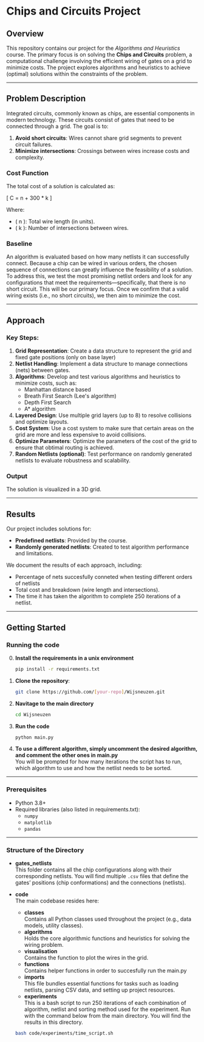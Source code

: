 # Chips and Circuits Project

## Overview
This repository contains our project for the *Algorithms and Heuristics* course. The primary focus is on solving the **Chips and Circuits** problem, a computational challenge involving the efficient wiring of gates on a grid to minimize costs. The project explores algorithms and heuristics to achieve (optimal) solutions within the constraints of the problem.

---

## Problem Description
Integrated circuits, commonly known as chips, are essential components in modern technology. These circuits consist of gates that need to be connected through a grid. The goal is to:

1. **Avoid short circuits**: Wires cannot share grid segments to prevent circuit failures.
2. **Minimize intersections**: Crossings between wires increase costs and complexity.

### Cost Function
The total cost of a solution is calculated as:

\[
C = n + 300 * k
\]

Where:
- \( n \): Total wire length (in units).
- \( k \): Number of intersections between wires.

### Baseline
An algorithm is evaluated based on how many netlists it can successfully connect. Because a chip can be wired in various orders, the chosen sequence of connections can greatly influence the feasibility of a solution. To address this, we test the most promising netlist orders and look for any configurations that meet the requirements—specifically, that there is no short circuit. This will be our primary focus. Once we confirm that a valid wiring exists (i.e., no short circuits), we then aim to minimize the cost. 


---

## Approach
### Key Steps:
1. **Grid Representation**: Create a data structure to represent the grid and fixed gate positions (only on base layer)
2. **Netlist Handling**: Implement a data structure to manage connections (nets) between gates.
3. **Algorithms**: Develop and test various algorithms and heuristics to minimize costs, such as:
   - Manhattan distance based
   - Breath First Search (Lee's algorithm)
   - Depth First Search
   - A* algorithm
4. **Layered Design**: Use multiple grid layers (up to 8) to resolve collisions and optimize layouts.
5. **Cost System**: Use a cost system to make sure that certain areas on the grid are more and less expensive to avoid collisions.
5. **Optimize Parameters**: Optimize the parameters of the cost of the grid to ensure that obtimal routing is achieved.
6. **Random Netlists (optional)**: Test performance on randomly generated netlists to evaluate robustness and scalability.

### Output
The solution is visualized in a 3D grid. 

---

## Results
Our project includes solutions for:
- **Predefined netlists**: Provided by the course.
- **Randomly generated netlists**: Created to test algorithm performance and limitations.

We document the results of each approach, including:
- Percentage of nets succesfully conneted when testing different orders of netlists
- Total cost and breakdown (wire length and intersections).
- The time it has taken the algorithm to complete 250 iterations of a netlist.

---

## Getting Started

### Running the code

0. **Install the requirements in a unix environment**
   ```bash
   pip install -r requirements.txt

1. **Clone the repository**:
   ```bash
   git clone https://github.com/[your-repo]/Wijsneuzen.git
2. **Navitage to the main directory**
   ```bash 
   cd Wijsneuzen
3. **Run the code**
   ```bash
   python main.py

4. **To use a different algorithm, simply uncomment the desired algorithm, and comment the other ones in main.py**  
   You will be prompted for how many iterations the script has to run, which algorithm to use and how the netlist needs to be sorted.

---

### Prerequisites
- Python 3.8+
- Required libraries (also listed in requirements.txt):
  - `numpy`
  - `matplotlib`
  - `pandas`

---
### Structure of the Directory

- **gates_netlists**  
  This folder contains all the chip configurations along with their corresponding netlists. You will find multiple `.csv` files that define the gates’ positions (chip conformations) and the connections (netlists).

- **code**  
  The main codebase resides here:
  - **classes**  
    Contains all Python classes used throughout the project (e.g., data models, utility classes).
  - **algorithms**  
    Holds the core algorithmic functions and heuristics for solving the wiring problem.
   - **visualisation**  
   Contains the function to plot the wires in the grid.
   - **functions**  
   Contains helper functions in order to succesfully run the main.py
   - **imports**  
   This file bundles essential functions for tasks such as loading netlists, parsing CSV data, and setting up project resources.
   - **experiments**  
   This is a bash script to run 250 iterations of each combination of algorithm, netlist and sorting method used for the experiment. Run with the command below from the main directory. You will find the results in this directory.
   ```bash
   bash code/experiments/time_script.sh
